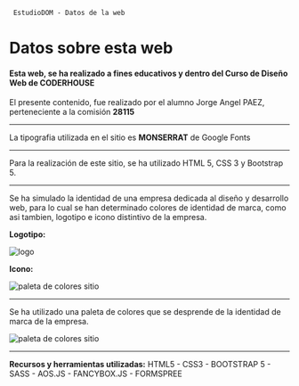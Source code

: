      EstudioDOM - Datos de la web

Datos sobre esta web
====================

#### Esta web, se ha realizado a fines educativos y dentro del Curso de Diseño Web de CODERHOUSE

El presente contenido, fue realizado por el alumno Jorge Angel PAEZ, perteneciente a la comisión **28115**

* * *

La tipografia utilizada en el sitio es **MONSERRAT** de Google Fonts

* * *

Para la realización de este sitio, se ha utilizado HTML 5, CSS 3 y Bootstrap 5.

* * *

Se ha simulado la identidad de una empresa dedicada al diseño y desarrollo web, para lo cual se han determinado colores de identidad de marca, como asi tambien, logotipo e icono distintivo de la empresa.

**Logotipo:**

![logo](https://giorgiocode.github.io/estudiodom/img/Logo.png)

**Icono:**

![paleta de colores sitio](https://giorgiocode.github.io/estudiodom/img//Icono.png)

* * *

Se ha utilizado una paleta de colores que se desprende de la identidad de marca de la empresa.

![paleta de colores sitio](https://giorgiocode.github.io/estudiodom/img/paleta_estudiodom.JPG)

* * *

**Recursos y herramientas utilizadas:**
HTML5 - CSS3 - BOOTSTRAP 5 - SASS - AOS.JS - FANCYBOX.JS - FORMSPREE


